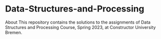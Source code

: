 # Data-Structures-and-Processing
 About  This repository contains the solutions to the assignments of Data Structures and Processing Course, Spring 2023, at Constructor University Bremen.
